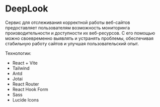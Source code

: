 # DeepLook

Сервис для отслеживания корректной работы веб-сайтов предоставляет пользователям возможность мониторинга производительности и доступности их веб-ресурсов. С его помощью можно своевременно выявлять и устранять проблемы, обеспечивая стабильную работу сайтов и улучшая пользовательский опыт.

Технологии:

- React + Vite
- Tailwind
- Antd
- Jotai
- React Router
- React Hook Form
- Sass
- Lucide Icons

